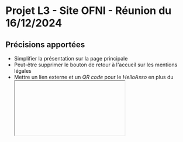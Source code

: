 # Projet L3 - Site OFNI - Réunion du 16/12/2024

## Précisions apportées

- Simplifier la présentation sur la page principale
- Peut-être supprimer le bouton de retour à l'accueil sur les mentions légales
- Mettre un lien externe et un *QR code* pour le *HelloAsso* en plus du <iframe>
- Avoir une liste des adhérents dans l'espace admin
- Compte admin directement avec l'adresse ```contact@ofni.asso.fr```
- Essayer d'intégrer le *Discord*

## Fonctionnalités à implémenter

- Autoriser l'inscription à des non univ mais sur approbation du bureau
- Espace compte utilisateur pour modifier ses infos
- Mettre un salon pour l'*advent of code* avec des stats
- Petit jeu avec *highscore*
